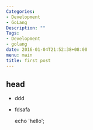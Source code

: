 ```yaml
---
Categories:
- Development
- GoLang
Description: ""
Tags:
- Development
- golang
date: 2016-01-04T21:52:38+08:00
menu: main
title: first post
---
```


## head

- ddd
- fdsafa

	echo 'hello';

